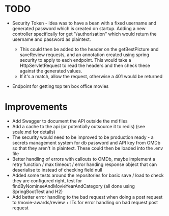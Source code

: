#  TODO

- Security Token - Idea was to have a bean with a fixed username and generated password which is 
created on startup. Adding a new controller specifically for get "/authorisation" which would return
the username and password as plaintext.
  - This could then be added to the header on the getBestPicture and saveReview requests, and an 
  annotation created using spring security to apply to each endpoint. This would take a 
  HttpServletRequest to read the headers and then check these against the generated values.
  - If it's a match, allow the request, otherwise a 401 would be returned

- Endpoint for getting top ten box office movies

# Improvements

- Add Swagger to document the API outside the md files
- Add a cache to the api (or potentially outsource it to redis) (see scale.md for details)
- The security would need to be improved to be production ready - a secrets management system for
db password and API key from OMDb so that they aren't in plaintext. These could then be loaded into
the .env file
- Better handling of errors with callouts to OMDb, maybe implement a retry function / max timeout 
/ error handing response object that can deserialise to instead of checking field null
- Added some tests around the repositories for basic save / load to check they are configured right,
test for findByNomineeAndMovieYearAndCategory (all done using SpringBootTest and H2)
- Add better error handling to the bad request when doing a post request to /movie-awards/review + 
ITs for error handling on bad request post request
